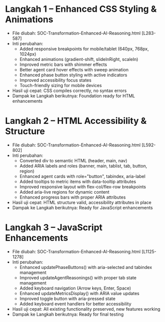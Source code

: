 # Langkah 1 – Enhanced CSS Styling & Animations
- File diubah: SOC-Transformation-Enhanced-AI-Reasoning.html [L283-587]
- Inti perubahan:
  - Added responsive breakpoints for mobile/tablet (640px, 768px, 1024px)
  - Enhanced animations (gradient-shift, slideInRight, scaleIn)
  - Improved metric bars with shimmer effects
  - Better agent card hover effects with sweep animation
  - Enhanced phase button styling with active indicators
  - Improved accessibility focus states
  - Touch-friendly sizing for mobile devices
- Hasil uji cepat: CSS compiles correctly, no syntax errors
- Dampak ke Langkah berikutnya: Foundation ready for HTML enhancements

# Langkah 2 – HTML Accessibility & Structure
- File diubah: SOC-Transformation-Enhanced-AI-Reasoning.html [L592-802]
- Inti perubahan:
  - Converted div to semantic HTML (header, main, nav)
  - Added ARIA labels and roles (banner, main, tablist, tab, button, region)
  - Enhanced agent cards with role="button", tabindex, aria-label
  - Added tooltips to metric items with data-tooltip attributes
  - Improved responsive layout with flex-col/flex-row breakpoints
  - Added aria-live regions for dynamic content
  - Enhanced progress bars with proper ARIA attributes
- Hasil uji cepat: HTML structure valid, accessibility attributes in place
- Dampak ke Langkah berikutnya: Ready for JavaScript enhancements

# Langkah 3 – JavaScript Enhancements
- File diubah: SOC-Transformation-Enhanced-AI-Reasoning.html [L1125-1278]
- Inti perubahan:
  - Enhanced updatePhaseButtons() with aria-selected and tabindex management
  - Improved updateAgentReasonings() with proper tab state management
  - Added keyboard navigation (Arrow keys, Enter, Space)
  - Enhanced updateMetricsDisplay() with ARIA value updates
  - Improved toggle button with aria-pressed state
  - Added keyboard event handlers for better accessibility
- Hasil uji cepat: All existing functionality preserved, new features working
- Dampak ke Langkah berikutnya: Ready for final testing

